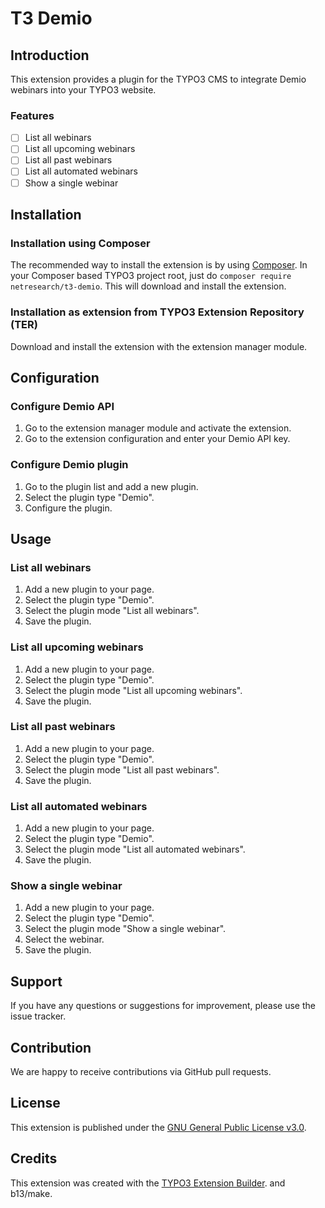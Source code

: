 
# T3 Demio

## Introduction

This extension provides a plugin for the TYPO3 CMS to integrate Demio webinars into your TYPO3 website.

### Features

* [ ] List all webinars
* [ ] List all upcoming webinars
* [ ] List all past webinars
* [ ] List all automated webinars
* [ ] Show a single webinar

## Installation

### Installation using Composer

The recommended way to install the extension is by using [Composer](https://getcomposer.org/). In your Composer based TYPO3 project root, just do `composer require netresearch/t3-demio`. This will download and install the extension.

### Installation as extension from TYPO3 Extension Repository (TER)

Download and install the extension with the extension manager module.

## Configuration

### Configure Demio API

1. Go to the extension manager module and activate the extension.
2. Go to the extension configuration and enter your Demio API key.

### Configure Demio plugin

1. Go to the plugin list and add a new plugin.
2. Select the plugin type "Demio".
3. Configure the plugin.

## Usage

### List all webinars

1. Add a new plugin to your page.
2. Select the plugin type "Demio".
3. Select the plugin mode "List all webinars".
4. Save the plugin.

### List all upcoming webinars

1. Add a new plugin to your page.
2. Select the plugin type "Demio".
3. Select the plugin mode "List all upcoming webinars".
4. Save the plugin.

### List all past webinars

1. Add a new plugin to your page.
2. Select the plugin type "Demio".
3. Select the plugin mode "List all past webinars".
4. Save the plugin.

### List all automated webinars

1. Add a new plugin to your page.
2. Select the plugin type "Demio".
3. Select the plugin mode "List all automated webinars".
4. Save the plugin.

### Show a single webinar

1. Add a new plugin to your page.
2. Select the plugin type "Demio".
3. Select the plugin mode "Show a single webinar".
4. Select the webinar.
5. Save the plugin.

## Support

If you have any questions or suggestions for improvement, please use the issue tracker.

## Contribution

We are happy to receive contributions via GitHub pull requests.

## License

This extension is published under the [GNU General Public License v3.0](https://www.gnu.org/licenses/gpl-3.0.en.html).

## Credits

This extension was created with the [TYPO3 Extension Builder](https//github.com/FriendsOfTYPO3/extension_builder). and b13/make.

